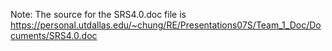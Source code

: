 Note: The source for the SRS4.0.doc file is https://personal.utdallas.edu/~chung/RE/Presentations07S/Team_1_Doc/Documents/SRS4.0.doc